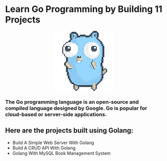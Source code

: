 # Learn Go Programming by Building 11 Projects

<div align="center">
  <img src="./golang.gif"/>
</div>

### The Go programming language is an open-source and compiled language designed by Google. Go is popular for cloud-based or server-side applications.

## Here are the projects built using Golang:

-    Build A Simple Web Server With Golang
-    Build A CRUD API With Golang
-    Golang With MySQL Book Management System
